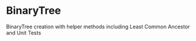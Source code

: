 BinaryTree
==========

BinaryTree creation with helper methods including Least Common Ancestor and Unit Tests
